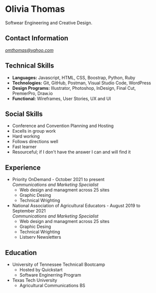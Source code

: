 # Olivia Thomas
Softwear Engineering and Creative Design.

## Contact Information
*omthomas@yahoo.com*

## Technical Skills
- **Languages:** Javascript, HTML, CSS, Boostrap, Python, Ruby
- **Technologies:** Git, GitHub, Postman, Visual Studio Code, WordPress
- **Design Programs:** Illustrator, Photoshop, InDesign, Final Cut, PremierPro, Draw.io
- **Functional:** Wireframes, User Stories, UX and UI

## Social Skills
- Conference and Convention Planning and Hosting
- Excells in group work
- Hard working
- Follows directions well
- Fast learner
- Resourceful; if I don't have the answer I can and will find it

## Experience
- Priority OnDemand - October 2021 to present<br>
  *Communications and Marketing Specialist*
  - Web design and managment across 25 sites
  - Graphic Desing
  - Technical Wrighting
- National Association of Agricultural Educators - August 2019 to September 2021<br>
  *Communications and Marketing Specialist*
  - Web design and managment across 25 sites
  - Graphic Desing
  - Technical Wrighting
  - Listserv Newsletters

## Education
- University of Tennessee Technicall Bootcamp
  - Hosted by Quickstart
  - Software Enginerring Program
- Texas Tech University
  - Agricultural Communications BS
